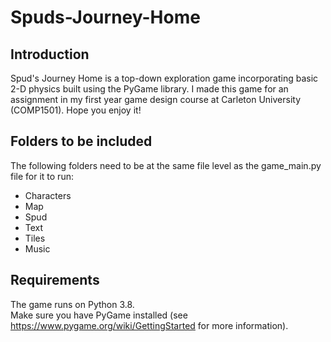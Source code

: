# Spuds-Journey-Home

## Introduction
Spud's Journey Home is a top-down exploration game incorporating basic 2-D physics built using the PyGame library. I made this game for an assignment in my first year game design course at Carleton University (COMP1501). Hope you enjoy it!

## Folders to be included
The following folders need to be at the same file level as the game_main.py file for it to run:
 - Characters
 - Map
 - Spud
 - Text
 - Tiles
 - Music
 
 ## Requirements
 The game runs on Python 3.8.  
 Make sure you have PyGame installed (see https://www.pygame.org/wiki/GettingStarted for more information).

